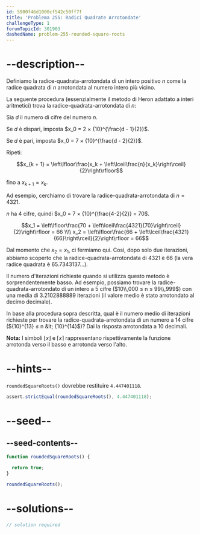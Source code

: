 ```yaml
---
id: 5900f46d1000cf542c50ff7f
title: 'Problema 255: Radici Quadrate Arrotondate'
challengeType: 1
forumTopicId: 301903
dashedName: problem-255-rounded-square-roots
---
```


# --description--

Definiamo la radice-quadrata-arrotondata di un intero positivo $n$ come la radice quadrata di $n$ arrotondata al numero intero più vicino.

La seguente procedura (essenzialmente il metodo di Heron adattato a interi aritmetici) trova la radice-quadrata-arrotondata di $n$:

Sia $d$ il numero di cifre del numero $n$.

Se $d$ è dispari, imposta $x_0 = 2 × {10}^{\frac{d - 1}{2}}$.

Se $d$ è pari, imposta $x_0 = 7 × {10}^{\frac{d - 2}{2}}$.

Ripeti:

$$x_{k + 1} = \left\lfloor\frac{x_k + \left\lceil\frac{n}{x_k}\right\rceil}{2}\right\rfloor$$

fino a $x_{k + 1} = x_k$.

Ad esempio, cerchiamo di trovare la radice-quadrata-arrotondata di $n = 4321$.

$n$ ha 4 cifre, quindi $x_0 = 7 × {10}^{\frac{4-2}{2}} = 70$.

$$x_1 = \left\lfloor\frac{70 + \left\lceil\frac{4321}{70}\right\rceil}{2}\right\rfloor = 66 \\\\
x_2 = \left\lfloor\frac{66 + \left\lceil\frac{4321}{66}\right\rceil}{2}\right\rfloor = 66$$

Dal momento che $x_2 = x_1$, ci fermiamo qui. Così, dopo solo due iterazioni, abbiamo scoperto che la radice-quadrata-arrotondata di 4321 è 66 (la vera radice quadrata è 65.7343137…).

Il numero d'iterazioni richieste quando si utilizza questo metodo è sorprendentemente basso. Ad esempio, possiamo trovare la radice-quadrata-arrotondato di un intero a 5 cifre ($10\\,000 ≤ n ≤ 99\\,999$) con una media di 3.2102888889 iterazioni (il valore medio è stato arrotondato al decimo decimale).

In base alla procedura sopra descritta, qual è il numero medio di iterazioni richieste per trovare la radice-quadrata-arrotondata di un numero a 14 cifre (${10}^{13} ≤ n &lt; {10}^{14}$)? Dai la risposta arrotondata a 10 decimali.

**Nota:** I simboli $⌊x⌋$ e $⌈x⌉$ rappresentano rispettivamente la funzione arrotonda verso il basso e arrotonda verso l'alto.

# --hints--

`roundedSquareRoots()` dovrebbe restituire `4.447401118`.

```js
assert.strictEqual(roundedSquareRoots(), 4.447401118);
```

# --seed--

## --seed-contents--

```js
function roundedSquareRoots() {

  return true;
}

roundedSquareRoots();
```

# --solutions--

```js
// solution required
```
